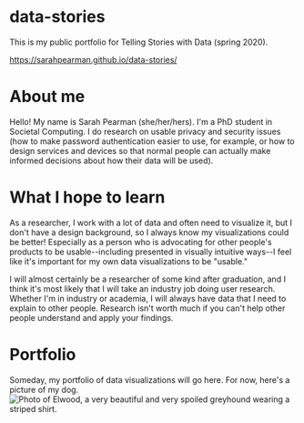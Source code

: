# data-stories
This is my public portfolio for Telling Stories with Data (spring 2020).

https://sarahpearman.github.io/data-stories/

# About me

Hello! My name is Sarah Pearman (she/her/hers). I'm a PhD student in Societal Computing. I do research on usable privacy and security issues (how to make password authentication easier to use, for example, or how to design services and devices so that normal people can actually make informed decisions about how their data will be used).

# What I hope to learn

As a researcher, I work with a lot of data and often need to visualize it, but I don't have a design background, so I always know my visualizations could be better! Especially as a person who is advocating for other people's products to be usable--including presented in visually intuitive ways--I feel like it's important for my own data visualizations to be "usable."

I will almost certainly be a researcher of some kind after graduation, and I think it's most likely that I will take an industry job doing user research. Whether I'm in industry or academia, I will always have data that I need to explain to other people. Research isn't worth much if you can't help other people understand and apply your findings.

# Portfolio

Someday, my portfolio of data visualizations will go here. For now, here's a picture of my dog.
![Photo of Elwood, a very beautiful and very spoiled greyhound wearing a striped shirt.](https://raw.githubusercontent.com/sarahpearman/data-stories/master/photos/elwood.png)
